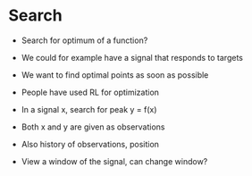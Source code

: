 # Search

- Search for optimum of a function?
- We could for example have a signal that responds to targets
- We want to find optimal points as soon as possible

- People have used RL for optimization

- In a signal x, search for peak y = f(x)
- Both x and y are given as observations
- Also history of observations, position
- View a window of the signal, can change window?
